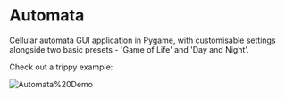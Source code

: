 # Automata
Cellular automata GUI application in Pygame, with customisable settings alongside two basic presets - 'Game of Life' and 'Day and Night'.

Check out a trippy example: 

![Automata%20Demo](https://github.com/CZboop/Automata/blob/main/Automata%20Demo.gif)
